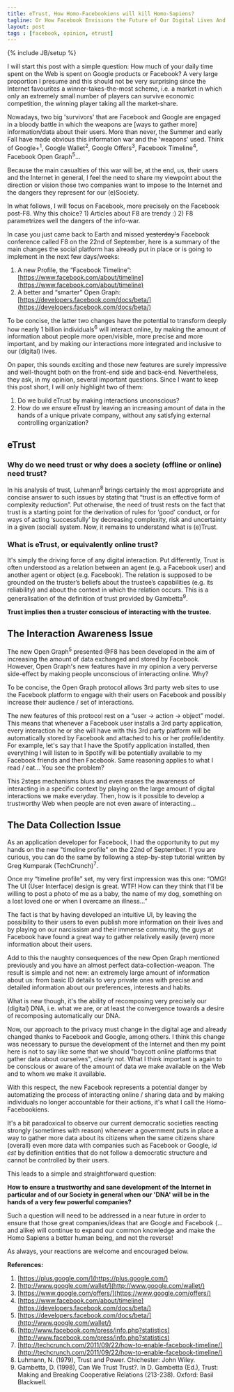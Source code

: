 ```yaml
---
title: eTrust, How Homo-Facebookiens will kill Homo-Sapiens?
tagline: Or How Facebook Envisions the Future of Our Digital Lives And Why It's Not a Good Idea
layout: post
tags : [facebook, opinion, etrust]
---
```

{% include JB/setup %}

I will start this post with a simple question: How much of your daily time spent on the Web is spent on Google products or Facebook? A very large proportion I presume and this should not be very surprising since the Internet favourites a winner-takes-the-most scheme, i.e. a market in which only an extremely small number of players can survive economic competition, the winning player taking all the market-share.

Nowadays, two big 'survivors' that are Facebook and Google are engaged in a bloody battle in which the weapons are [ways to gather more] information/data about their users. More than never, the Summer and early Fall have made obvious this information war and the 'weapons' used. Think of Google+<sup>1</sup>, Google Wallet<sup>2</sup>, Google Offers<sup>3</sup>, Facebook Timeline<sup>4</sup>, Facebook Open Graph<sup>5</sup>...


Because the main casualties of this war will be, at the end, us, their users and the Internet in general, I feel the need to share my viewpoint about the direction or vision those two companies want to impose to the Internet and the dangers they represent for our (e)Society.

In what follows, I will focus on Facebook, more precisely on the Facebook post-F8. Why this choice? 1) Articles about F8 are trendy :) 2) F8 parametrizes well the dangers of the info-war.

In case you just came back to Earth and missed <strike>yesterday's</strike> Facebook conference called F8 on the 22nd of September, here is a summary of the main changes the social platform has already put in place or is going to implement in the next few days/weeks:

1. A new Profile, the “Facebook Timeline”: [https://www.facebook.com/about/timeline](https://www.facebook.com/about/timeline)
2. A better and “smarter” Open Graph: [https://developers.facebook.com/docs/beta/](https://developers.facebook.com/docs/beta/)


To be concise, the latter two changes have the potential to transform deeply how nearly 1 billion individuals<sup>6</sup> will interact online, by making the amount of information about people more open/visible, more precise and more important, and by making our interactions more integrated and inclusive to our (digital) lives.

On paper, this sounds exciting and those new features are surely impressive and well-thought both on the front-end side and back-end. Nevertheless, they ask, in my opinion, several important questions. Since I want to keep this post short, I will only highlight two of them:

1. Do we build eTrust by making interactions unconscious?
2. How do we ensure eTrust by leaving an increasing amount of data in the hands of a unique private company, without any satisfying external controlling organization?



## eTrust

### Why do we need trust or why does a society (offline or online) need trust?

In his analysis of trust, Luhmann<sup>8</sup> brings certainly the most appropriate and concise answer to such issues by stating that “trust is an effective form of complexity reduction”. Put otherwise, the need of trust rests on the fact that trust is a starting point for the derivation of rules for ‘good’ conduct, or for ways of acting ‘successfully’ by decreasing complexity, risk and uncertainty in a given (social) system. Now, it remains to understand what is (e)Trust.

### What is eTrust, or equivalently online trust?

It's simply the driving force of any digital interaction. Put differently, Trust is often understood as a relation between an agent (e.g. a Facebook user) and another agent or object (e.g. Facebook). The relation is supposed to be grounded on the truster’s beliefs about the trustee’s capabilities (e.g. its reliability) and about the context in which the relation occurs. This is a generalisation of the definition of trust provided by Gambetta<sup>9</sup>.

**Trust implies then a truster conscious of interacting with the trustee.**


## The Interaction Awareness Issue

The new Open Graph<sup>5</sup> presented @F8 has been developed in the aim of increasing the amount of data exchanged and stored by Facebook. However, Open Graph's new features have in my opinion a very perverse side-effect by making people unconscious of interacting online. Why?

To be concise, the Open Graph protocol allows 3rd party web sites to use the Facebook platform to engage with their users on Facebook and possibly increase their audience / set of interactions. 

The new features of this protocol rest on a “user → action → object” model. This means that whenever a Facebook user installs a 3rd party application, every interaction he or she will have with this 3rd party platform will be automatically stored by Facebook and attached to his or her profile/identity. For example, let's say that I have the Spotify application installed, then everything I will listen to in Spotify will be potentially available to my Facebook friends and then Facebook. Same reasoning applies to what I read / eat... You see the problem? 

This 2steps mechanisms blurs and even erases the awareness of interacting in a specific context by playing on the large amount of digital interactions we make everyday. Then, how is it possible to develop a trustworthy Web when people are not even aware of interacting...


## The Data Collection Issue

As an application developer for Facebook, I had the opportunity to put my hands on the new "timeline profile" on the 22nd of September. If you are curious, you can do the same by following a step-by-step tutorial written by Greg Kumparak (TechCrunch)<sup>7</sup>.

Once my “timeline profile” set, my very first impression was this one: “OMG! The UI (User Interface) design is great. WTF! How can they think that I'll be willing to post a photo of me as a baby, the name of my dog, something on a lost loved one or when I overcame an illness...”

The fact is that by having developed an intuitive UI, by leaving the possibility to their users to even publish more information on their lives and by playing on our narcissism and their immense community, the guys at Facebook have found a great way to gather relatively easily (even) more information about their users.

Add to this the naughty consequences of the new Open Graph mentioned previously and you have an almost perfect data-collection-weapon. The result is simple and not new: an extremely large amount of information about us: from basic ID details to very private ones with precise and detailed information about our preferences, interests and habits.

What is new though, it's the ability of recomposing very precisely our (digital) DNA, i.e. what we are, or at least the convergence towards a desire of recomposing automatically our DNA.

Now, our approach to the privacy must change in the digital age and already changed thanks to Facebook and Google, among others. I think this change was necessary to pursue the development of the Internet and then my point here is not to say like some that we should "boycott online platforms that gather data about ourselves", clearly not. What I think important is again to be conscious or aware of the amount of data we make available on the Web and to whom we make it available.

With this respect, the new Facebook represents a potential danger by automatizing the process of interacting online / sharing data and by making individuals no longer accountable for their actions, it's what I call the Homo-Facebookiens.

It's a bit paradoxical to observe our current democratic societies reacting strongly (sometimes with reason) whenever a government puts in place a way to gather more data about its citizens when the same citizens share (overall) even more data with companies such as Facebook or Google, <i>id est</i> by definition entities that do not follow a democratic structure and cannot be controlled by their users.

This leads to a simple and straightforward question: 

**How to ensure a trustworthy and sane development of the Internet in particular and of our Society in general when our 'DNA' will be in the hands of a very few powerful companies?**

Such a question will need to be addressed in a near future in order to ensure that those great companies/ideas that are Google and Facebook (... and alike) will continue to expand our common knowledge and make the Homo Sapiens a better human being, and not the reverse!

As always, your reactions are welcome and encouraged below.

**References:**

1. [https://plus.google.com/](https://plus.google.com/)
2. [http://www.google.com/wallet/](http://www.google.com/wallet/)
3. [https://www.google.com/offers/](https://www.google.com/offers/)
4. [https://www.facebook.com/about/timeline](https://developers.facebook.com/docs/beta/)
5. [https://developers.facebook.com/docs/beta/](http://www.google.com/wallet/)
6. [http://www.facebook.com/press/info.php?statistics](http://www.facebook.com/press/info.php?statistics)
7. [http://techcrunch.com/2011/09/22/how-to-enable-facebook-timeline/](http://techcrunch.com/2011/09/22/how-to-enable-facebook-timeline/)
8. Luhmann, N. (1979), Trust and Power. Chichester: John Wiley.
9. Gambetta, D. (1998), Can We Trust Trust?. In D. Gambetta (Ed.), Trust: Making and Breaking Cooperative Relations (213-238). Oxford: Basil Blackwell.

